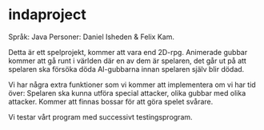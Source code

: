# indaproject
Språk: Java
Personer: Daniel Isheden & Felix Kam.

Detta är ett spelprojekt, kommer att vara end 2D-rpg. Animerade gubbar kommer att gå runt i världen där en av dem är spelaren,
det går ut på att spelaren ska försöka döda AI-gubbarna innan spelaren själv blir dödad. 

Vi har några extra funktioner som vi kommer att implementera om vi har tid över: Spelaren ska kunna utföra special attacker, 
olika gubbar med olika attacker. Kommer att finnas bossar för att göra spelet svårare.

Vi testar vårt program med successivt testingsprogram.




